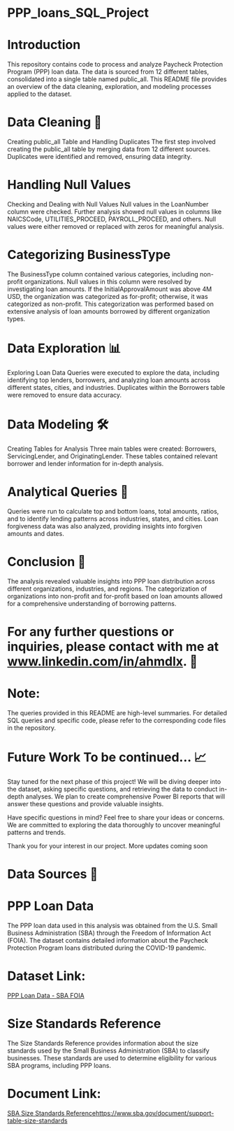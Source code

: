 # PPP_loans_SQL_Project

# Introduction
This repository contains code to process and analyze Paycheck Protection Program (PPP) loan data. The data is sourced from 12 different tables, consolidated into a single table named public_all. This README file provides an overview of the data cleaning, exploration, and modeling processes applied to the dataset.

# Data Cleaning 🧹
Creating public_all Table and Handling Duplicates
The first step involved creating the public_all table by merging data from 12 different sources. Duplicates were identified and removed, ensuring data integrity.

# Handling Null Values
Checking and Dealing with Null Values
Null values in the LoanNumber column were checked. Further analysis showed null values in columns like NAICSCode, UTILITIES_PROCEED, PAYROLL_PROCEED, and others. Null values were either removed or replaced with zeros for meaningful analysis.

# Categorizing BusinessType
The BusinessType column contained various categories, including non-profit organizations. Null values in this column were resolved by investigating loan amounts. If the InitialApprovalAmount was above 4M USD, the organization was categorized as for-profit; otherwise, it was categorized as non-profit. This categorization was performed based on extensive analysis of loan amounts borrowed by different organization types.

# Data Exploration 📊
Exploring Loan Data
Queries were executed to explore the data, including identifying top lenders, borrowers, and analyzing loan amounts across different states, cities, and industries. Duplicates within the Borrowers table were removed to ensure data accuracy.

# Data Modeling 🛠️
Creating Tables for Analysis
Three main tables were created: Borrowers, ServicingLender, and OriginatingLender. These tables contained relevant borrower and lender information for in-depth analysis.

# Analytical Queries 🔢
Queries were run to calculate top and bottom loans, total amounts, ratios, and to identify lending patterns across industries, states, and cities. Loan forgiveness data was also analyzed, providing insights into forgiven amounts and dates.

# Conclusion 🔮 
The analysis revealed valuable insights into PPP loan distribution across different organizations, industries, and regions. The categorization of organizations into non-profit and for-profit based on loan amounts allowed for a comprehensive understanding of borrowing patterns.

# For any further questions or inquiries, please contact with me at www.linkedin.com/in/ahmdlx. 📩

# Note:
The queries provided in this README are high-level summaries. For detailed SQL queries and specific code, please refer to the corresponding code files in the repository.
# Future Work To be continued... 📈 

Stay tuned for the next phase of this project! We will be diving deeper into the dataset, asking specific questions, and retrieving the data to conduct in-depth analyses. We plan to create comprehensive Power BI reports that will answer these questions and provide valuable insights.

Have specific questions in mind? Feel free to share your ideas or concerns. We are committed to exploring the data thoroughly to uncover meaningful patterns and trends.

Thank you for your interest in our project. More updates coming soon
# Data Sources 🔗
# PPP Loan Data
The PPP loan data used in this analysis was obtained from the U.S. Small Business Administration (SBA) through the Freedom of Information Act (FOIA). The dataset contains detailed information about the Paycheck Protection Program loans distributed during the COVID-19 pandemic.
# Dataset Link:
[PPP Loan Data - SBA FOIA](https://data.sba.gov/dataset/ppp-foia)

# Size Standards Reference
The Size Standards Reference provides information about the size standards used by the Small Business Administration (SBA) to classify businesses. These standards are used to determine eligibility for various SBA programs, including PPP loans.
# Document Link:
[SBA Size Standards Reference](https://www.sba.gov/document/support-table-size-standards)https://www.sba.gov/document/support-table-size-standards


